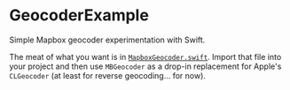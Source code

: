 GeocoderExample
===============

Simple Mapbox geocoder experimentation with Swift. 

The meat of what you want is in [`MapboxGeocoder.swift`](https://github.com/incanus/GeocoderExample/blob/master/MBGeocoder/MBGeocoder.swift). Import that file into your project and then use `MBGeocoder` as a drop-in replacement for Apple's `CLGeocoder` (at least for reverse geocoding... for now). 
